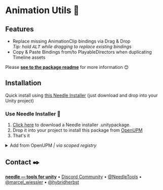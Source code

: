 # Animation Utils 🏇

## Features
- Replace missing AnimationClip bindings via Drag & Drop  
  _Tip: hold <kbd>ALT</kbd> while dragging to replace existing bindings_
- Copy & Paste Bindings from/to PlayableDirectors when duplicating Timeline assets

Please [**see to the package readme**](./package) for more information 😊

## Installation

Quick install using [this Needle Installer](https://package-installer.glitch.me/v1/installer/OpenUPM/com.needle.animation-utils?registry=https://package.openupm.com) (just download and drop into your Unity project)

### Use Needle Installer 🚀
1. [Click here](https://package-installer.glitch.me/v1/installer/OpenUPM/com.needle.animation-utils?registry=https://package.openupm.com) to download a Needle installer .unitypackage.   
2. Drop it into your project to install this package from [OpenUPM](https://openupm.com/packages/com.needle.animation-utils/)  
3. That's it 

<details>
<summary>Add from OpenUPM <em>| via scoped registry</em></summary>

This package is available on OpenUPM: https://openupm.com/packages/com.needle.animation-utils

To add it the package to your project:

- open `Edit/Project Settings/Package Manager`
- add a new Scoped Registry:
  ```
  Name: OpenUPM
  URL:  https://package.openupm.com/
  Scope(s): com.needle
  ```
- click <kbd>Save</kbd>
- open Package Manager
- click <kbd>+</kbd>
- select <kbd>Add from Git URL</kbd>
- paste `com.needle.animation-utils`
- click <kbd>Add</kbd>
</details>


## Contact ✒️
<b>[needle — tools for unity](https://needle.tools)</b> • 
[Discord Community](https://discord.needle.tools) • 
[@NeedleTools](https://twitter.com/NeedleTools) • 
[@marcel_wiessler](https://twitter.com/marcel_wiessler) • 
[@hybridherbst](https://twitter.com/hybridherbst)
